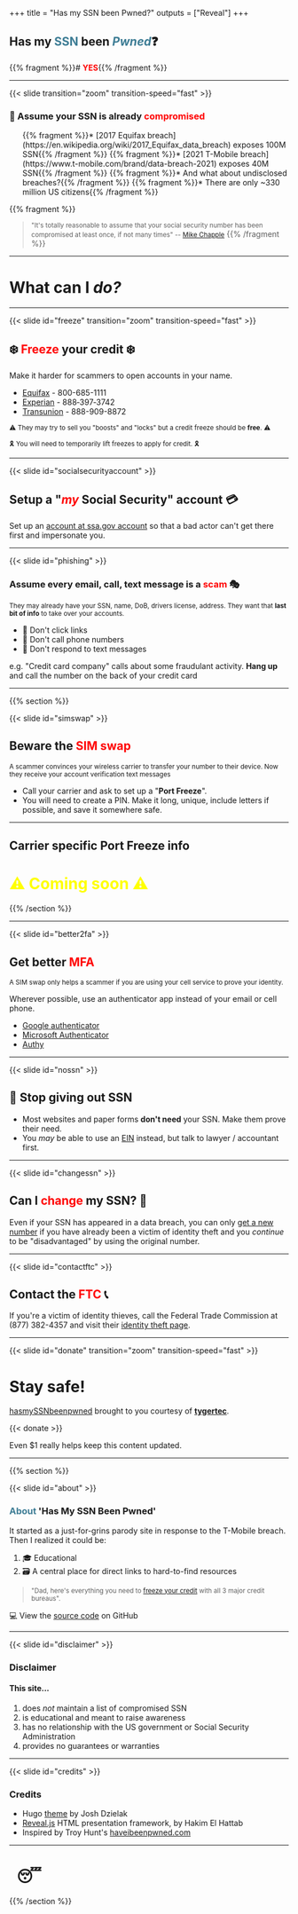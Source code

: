 +++
title = "Has my SSN been Pwned?"
outputs = ["Reveal"]
+++


## Has my <span style="color: #3e7d95;">SSN</span> been <span style="color: #3e7d95; font-style: italic;">Pwned</span>❓

<!-- <img style="border:0; background:none;box-shadow:none;" src="img/hasmyssnbeenpwned.png" alt="Has my SSN been Pwned?"> -->

{{% fragment %}}# <span style="color: red; font-weight: bold;">YES</span>{{% /fragment %}}

---

{{< slide transition="zoom" transition-speed="fast" >}}

### 🤷 Assume your SSN is already <span style="color: red">compromised</span>

<ul>
{{% fragment %}}* [2017 Equifax breach](https://en.wikipedia.org/wiki/2017_Equifax_data_breach) exposes 100M SSN{{% /fragment %}}
{{% fragment %}}* [2021 T-Mobile breach](https://www.t-mobile.com/brand/data-breach-2021) exposes 40M SSN{{% /fragment %}}
{{% fragment %}}* And what about undisclosed breaches?{{% /fragment %}}
{{% fragment %}}* There are only ~330 million US citizens{{% /fragment %}}
</ul>

{{% fragment %}}
> <small>"It's totally reasonable to assume that your social security number has been compromised at least once, if not many times" -- [Mike Chapple](https://www.forbes.com/sites/suzannerowankelleher/2019/08/01/everyones-social-security-number-has-been-compromised-heres-how-to-protect-yourself/?sh=3b2e964a29ac)</small>
{{% /fragment %}}

---

# What can I <span style="font-style: italic;">do?

---

{{< slide id="freeze" transition="zoom" transition-speed="fast" >}}

## ❄️ <span style="color: red;">Freeze</span> your credit ❄️

Make it harder for scammers to open accounts in your name.

* [Equifax](https://my.equifax.com/consumer-registration/UCSC/#/personal-info) - 800-685-1111
* [Experian](https://www.experian.com/freeze/center.html) - 888‑397‑3742
* [Transunion](https://www.transunion.com/credit-freeze) - 888-909-8872

<small>⚠ They may try to sell you "boosts" and "locks" but a credit freeze should be **free**. ⚠</small>

<small>🎗 You will need to temporarily lift freezes to apply for credit. 🎗</small>

---

{{< slide id="socialsecurityaccount" >}}

## Setup a "<span style="color: red; font-style: italic;">my</span> Social Security" account 💳

Set up an [account at ssa.gov account](https://secure.ssa.gov/RIL/SiView.action) so that a bad actor can't get there first and impersonate you.

---

{{< slide id="phishing" >}}

### Assume every email, call, text message is a <span style="color: red;">scam</span> 🎭

<small>They may already have your SSN, name, DoB, drivers license, address. They want that **last bit of info** to take over your accounts.</small>

* 📵 Don't click links 
* 📵 Don't call phone numbers
* 📵 Don't respond to text messages

e.g. "Credit card company" calls about some fraudulant activity. **Hang up** and call the number on the back of your credit card

---

{{% section %}}

{{< slide id="simswap" >}}

## Beware the <span style="color: red">SIM swap</span>

<small>A scammer convinces your wireless carrier to transfer your number to their device. Now they receive your account verification text messages</small>

* Call your carrier and ask to set up a "**Port Freeze**".
* You will need to create a PIN. Make it long, unique, include letters if possible, and save it somewhere safe.

---

## Carrier specific Port Freeze info

# <span style="color: yellow">⚠ Coming soon ⚠</span>

{{% /section %}}

---

{{< slide id="better2fa" >}}

## Get better <span style="color: red">MFA</span>

<small>A SIM swap only helps a scammer if you are using your cell service to prove your identity.</small>

Wherever possible, use an authenticator app instead of your email or cell phone.

* [Google authenticator](https://support.google.com/accounts/answer/1066447)
* [Microsoft Authenticator](https://www.microsoft.com/en-us/security/mobile-authenticator-app)
* [Authy](https://authy.com/)



---

{{< slide id="nossn" >}}

## 🚫 Stop giving out SSN

* Most websites and paper forms **don't need** your SSN. Make them prove their need.
* You *may* be able to use an [EIN](https://www.irs.gov/businesses/small-businesses-self-employed/how-to-apply-for-an-ein) instead, but talk to lawyer / accountant first.

---

{{< slide id="changessn" >}}

## Can I <span style="color: red">change</span> my SSN? 🤔 &nbsp;

Even if your SSN has appeared in a data breach, you can only [get a new number](https://faq.ssa.gov/en-us/Topic/article/KA-02220) if you have already been a victim of identity theft and you *continue* to be "disadvantaged" by using the original number. 


---

{{< slide id="contactftc" >}}

## Contact the <span style="color: red">FTC</span> 📞&nbsp;

If you're a victim of identity thieves, call the Federal Trade Commission at (877) 382-4357 and visit their [identity theft page](https://www.consumer.ftc.gov/features/feature-0014-identity-theft).

---

{{< slide id="donate" transition="zoom" transition-speed="fast" >}}

# Stay safe!

[hasmySSNbeenpwned](/) brought to you courtesy of **[tygertec](https://www.tygertec.com)**.

{{< donate >}}

Even $1 really helps keep this content updated.

---

{{% section %}}

{{< slide id="about" >}}

### <span style="color:#3e7d95">About</span> 'Has My SSN Been Pwned'

It started as a just-for-grins parody site in response to the T-Mobile breach. Then I realized it could be:

1. 🎓 Educational
2. 🗃️ A central place for direct links to hard-to-find resources

> <small>"Dad, here's everything you need to [freeze your credit](#/freeze) with all 3 major credit bureaus".</small>

💻 View the [source code](https://github.com/tygerbytes/hasmyssnbeenpwned) on GitHub

---

{{< slide id="disclaimer" >}}

### Disclaimer
#### This site...

1. does *not* maintain a list of compromised SSN
1. is educational and meant to raise awareness
1. has no relationship with the US government or Social Security Administration
1. provides no guarantees or warranties

---

{{< slide id="credits" >}}

### Credits

* Hugo [theme](https://themes.gohugo.io/themes/reveal-hugo/) by Josh Dzielak
* [Reveal.js](https://revealjs.com/) HTML presentation framework, by Hakim El Hattab
* Inspired by Troy Hunt's [haveibeenpwned.com](https://haveibeenpwned.com)

---

# &nbsp; 😴 &nbsp;

{{% /section %}}
